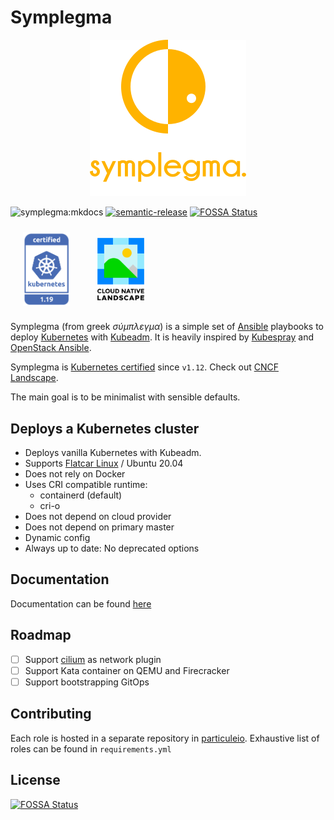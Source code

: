 # Symplegma

<p align="center">
  <img src="images/logo.png">
</p>

![symplegma:mkdocs](https://github.com/clusterfrak-dynamics/symplegma/workflows/symplegma:mkdocs/badge.svg)
[![semantic-release](https://img.shields.io/badge/%20%20%F0%9F%93%A6%F0%9F%9A%80-semantic--release-e10079.svg)](https://github.com/semantic-release/semantic-release)
[![FOSSA Status](https://app.fossa.io/api/projects/git%2Bgithub.com%2Fclusterfrak-dynamics%2Fsymplegma.svg?type=shield)](https://app.fossa.io/projects/git%2Bgithub.com%2Fclusterfrak-dynamics%2Fsymplegma?ref=badge_shield)

<p align="left">
<a href="https://github.com/cncf/k8s-conformance"><img src="https://github.com/cncf/artwork/raw/master/projects/kubernetes/certified-kubernetes/1.19/color/certified-kubernetes-1.19-color.png" alt="Certified Kubernetes" title="Certified Kubernetes" width=75 style="vertical-align:middle;margin:10px 20px" /></a>
<a href="https://landscape.cncf.io/format=card-mode&organization=particule&selected=symplegma"><img src="https://github.com/cncf/artwork/raw/master/other/cncf-landscape/stacked/color/cncf-landscape-stacked-color.png" alt="Certified Kubernetes" title="Certified Kubernetes" width=75 style="vertical-align:middle;margin:10px 20px" /></a>
</p>

Symplegma (from greek *σύμπλεγμα*) is a simple set of [Ansible](https://www.ansible.com/) playbooks to deploy [Kubernetes](https://kubernetes.io/) with [Kubeadm](https://kubernetes.io/docs/setup/independent/high-availability/). It is heavily inspired by [Kubespray](https://github.com/kubernetes-incubator/kubespray) and [OpenStack Ansible](https://docs.openstack.org/openstack-ansible/latest/).

Symplegma is [Kubernetes certified](https://github.com/cncf/k8s-conformance/tree/master/v1.15/symplegma) since `v1.12`. Check out [CNCF Landscape](https://landscape.cncf.io/).

The main goal is to be minimalist with sensible defaults.

## Deploys a Kubernetes cluster

- Deploys vanilla Kubernetes with Kubeadm.
- Supports [Flatcar Linux](https://www.flatcar-linux.org/) / Ubuntu 20.04
- Does not rely on Docker
- Uses CRI compatible runtime:
    - containerd (default)
    - cri-o
- Does not depend on cloud provider
- Does not depend on primary master
- Dynamic config
- Always up to date: No deprecated options

## Documentation

Documentation can be found [here](https://clusterfrak-dynamics.github.io/symplegma/)

## Roadmap

- [ ] Support [cilium](https://github.com/cilium/cilium) as network plugin
- [ ] Support Kata container on QEMU and Firecracker
- [ ] Support bootstrapping GitOps

## Contributing

Each role is hosted in a separate repository in [particuleio](https://github.com/particuleio). Exhaustive list of roles can be found in `requirements.yml`

## License
[![FOSSA Status](https://app.fossa.io/api/projects/git%2Bgithub.com%2Fclusterfrak-dynamics%2Fsymplegma.svg?type=large)](https://app.fossa.io/projects/git%2Bgithub.com%2Fclusterfrak-dynamics%2Fsymplegma?ref=badge_large)
